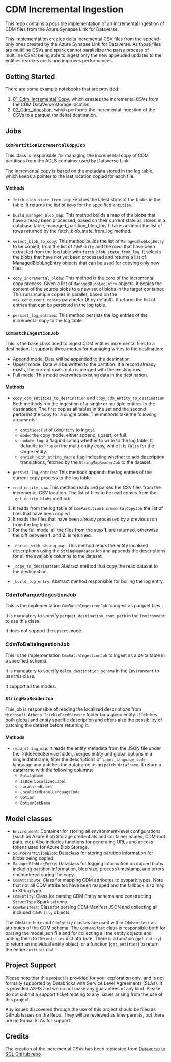 # CDM Incremental Ingestion

This repo contains a possible implementation of an incremental ingestion of CDM files from the Azure Synapse Link for Dataverse.

This implementation creates delta incremental CSV files from the append-only ones created by the Azure Synapse Link for Dataverse. As those files are multiline CSVs and spark cannot parallelize the parse process of multiline CSVs, being able to ingest only the new appended updates to the entities reduces costs and improves performances.

## Getting Started

There are some example notebooks that are provided:
1. [01_Cdm_Incremental_Copy](./01_Cdm_Incremental_Copy.py), which creates the incremental CSVs from the CDM DataVerse storage location.
1. [02_Cdm_Ingestion](./02_Cdm_Ingestion.py), which performs the incremental ingestion of the CSVs to a parquet (or delta) destination.

## Jobs

### `CdmPartitionIncrementalCopyJob`

This class is responsible for managing the incremental copy of CDM partitions from the ADLS container used by Dataverse Link. 

The incremental copy is based on the metadata stored in the log table, which keeps a pointer to the last location copied for each file.

#### Methods

* `fetch_blob_state_from_log`:
Fetches the latest state of the blobs in the table. It returns the list of `Row`s for the specified `entities`.

* `build_managed_blob_map`:
This method builds a map of the blobs that have already been processed, based on their current state as stored in a database table, managed_partition_blob_log. It takes as input the list of rows returned by the fetch_blob_state_from_log method.

* `select_blob_to_copy`:
This method builds the list of `ManagedBlobLogEntry` to be copied, from the list of `CdmEntity` and the rows that have been extracted from the log table with `fetch_blob_state_from_log`. It selects the blobs that have not yet been processed and returns a list of ManagedBlobLogEntry objects that can be used for copying only new files.

* `copy_incremental_blobs`:
This method is the core of the incremental copy process. Given a list of `ManagedBlobLogEntry` objects, it copies the content of the source blobs to a new set of blobs in the target container. This runs multiple copies in parallel, based on the `max_concurrent_copies` parameter (8 by default).
It returns the list of entries that can be persisted in the log table.

* `persist_log_entries`:
This method persists the log entries of the incremental copy to the log table.

### `CdmBatchIngestionJob`

This is the base class used to ingest CDM entities incremental files to a destination.
It supports three modes for managing writes to the destination:

* Append mode: Data will be appended to the destination.
* Upsert mode: Data will be written to the partition. If a record already exists, the current row's data is merged with the existing row.
* Full mode: This mode overwrites existing data in the destination.

#### Methods

* `copy_cdm_entities_to_destination` and `copy_cdm_entity_to_destination`
Both methods run the ingestion of a single or multiple entities to the destination. 
The first copies all tables in the set and the second performs the copy for a single table.
The methods take the following arguments:
  - `entities`: list of `CdmEntity` to ingest.
  - `mode`: the copy mode, either append, upsert, or full.
  - `update_log`: a flag indicating whether to write to the log table. It defaults to `True` on the multi-entity copy, while it is `False` for the single entity.
  - `enrich_with_string_map`: a flag indicating whether to add description translations, fetched by the `StringMapReaderJob` to the dataset.

* `persist_log_entries`:
This methods appends the log entries of the current copy process to the log table.

* `read_entity_raw`:
This method reads and parses the CSV files from the incremental CSV location. The list of files to be read comes from the `_get_entity_blobs` method:
1. It reads from the log table of `CdmPartitionIncrementalCopyJob` the list of files that have been copied
1. It reads the files that have been already processed by a previous run from the log table.
1. For the full mode, all the files from the step **1.** are returned, otherwise the diff between **1.** and **2.** is returned.

* `_enrich_with_string_map`:
This method reads the entity localized descriptions using the `StringMapReaderJob` and appends the descriptions for all the available columns to the dataset.

* `_copy_to_destination`: 
Abstract method that copy the read dataset to the destionation.

* `_build_log_entry`:
Abstract method responsible for builing the log entry.


### CdmToParquetIngestionJob
This is the implementation `CdmBatchIngestionJob` to ingest as parquet files.

It is mandatory to specify `parquet_destination_root_path` in the `Environment` to use this class.

It does not support the `upsert` mode.

### CdmToDeltaIngestionJob
This is the implementation `CdmBatchIngestionJob` to ingest as a delta table in a specified schema.

It is mandatory to specify `delta_destination_schema` in the `Environment` to use this class.

It support all the modes.

### `StringMapReaderJob`

This job is responsible of reading the localized descriptions from `Microsoft.Athena.TrickleFeedService` folder for a given entity.
It fetches both global and entity specific description and offers also the possibility of patching the dataset before returning it.

#### Methods

* `read_string_map`:
It reads the entity metadata from the JSON file under the TrikleFeedService folder, merges entity and global options in a single dataframe, filter the descriptions of `label_language_code` language and patches the dataframe using `patch_dataframe`. It return a dataframe with the following columns:
  - `EntityName`
  - `IsUserLocalizedLabel`
  - `LocalizedLabel`
  - `LocalizedLabelLanguageCode`
  - `Option`
  - `OptionSetName`


## Model classes

- `Environment`: Container for storing all environment-level configurations (such as Azure Blob Storage credentials and container names, CDM root path, etc). Also includes functions for generating URLs and access tokens used for Azure Blob Storage.
- `SourcePartitionBlob`: Dataclass for storing partition information for blobs being copied.
- `ManagedBlobLogEntry`: Dataclass for logging information on copied blobs including partition information, blob size, process timestamp, and errors encountered during the copy.
- `CdmAttribute`: Class for mapping CDM attributes to pyspark.types. Note that not all CDM attributes have been mapped and the fallback is to map to StringType.
- `CdmEntity`: Class for parsing CDM Entity schema and constructing `StructType` Spark schema. 
- `CdmManifest`: Class for parsing CDM Manifest JSON and collecting all included `CdmEntity` objects. 

The `CdmAttribute` and `CdmEntity` classes are used within `CdmManifest` as attributes of the CDM schema. The `CdmManifest` class is responsible both for parsing the model.json file and for collecting all the entity objects and adding them to the `entities` dict attribute. There is a function (`get_entity`) to return an individual entity object, or a function (`get_entities`) to return the entire `entities` dict.

## Project Support
Please note that this project is provided for your exploration only, and is not formally supported by Databricks with Service Level Agreements (SLAs). It is provided AS-IS and we do not make any guarantees of any kind. Please do not submit a support ticket relating to any issues arising from the use of this project.

Any issues discovered through the use of this project should be filed as GitHub Issues on the Repo. They will be reviewed as time permits, but there are no formal SLAs for support.

## Credits

The creation of the incremental CSVs has been replicated from [Dataverse to SQL GitHub repo](https://github.com/Azure/dataverse-to-sql).